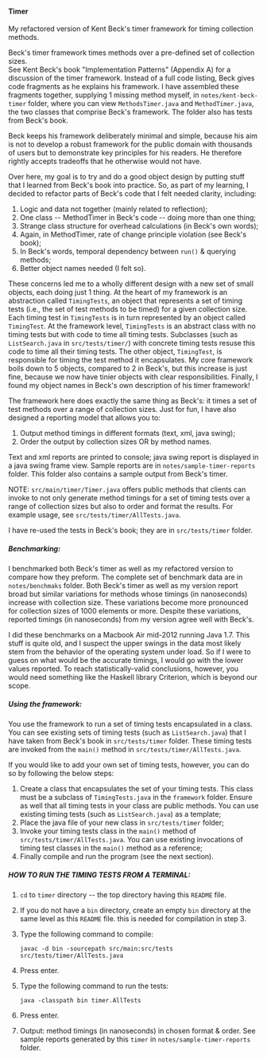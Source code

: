 #### Timer

My refactored version of Kent Beck's timer framework for timing collection methods.

Beck's timer framework times methods over a pre-defined set of collection sizes.  
See Kent Beck's book "Implementation Patterns" (Appendix A) for a discussion of 
the timer framework. Instead of a full code listing, Beck gives code fragments 
as he explains his framework. I have assembled these fragments together, 
supplying 1 missing method myself, in `notes/kent-beck-timer` folder, where you 
can view `MethodsTimer.java` and `MethodTimer.java`, the two classes that 
comprise Beck's framework. The folder also has tests from Beck's book.

Beck keeps his framework deliberately minimal and simple, because his aim is not 
to develop a robust framework for the public domain with thousands of users but 
to demonstrate key principles for his readers. He therefore rightly accepts 
tradeoffs that he otherwise would not have.

Over here, my goal is to try and do a good object design by putting stuff that I 
learned from Beck's book into practice. So, as part of my learning, I decided to 
refactor parts of Beck's code that I felt needed clarity, including:

1. Logic and data not together (mainly related to reflection);
2. One class -- MethodTimer in Beck's code -- doing more than one thing;
3. Strange class structure for overhead calculations (in Beck's own words);
4. Again, in MethodTimer, rate of change principle violation (see Beck's book);
5. In Beck's words, temporal dependency between `run()` & querying methods;
6. Better object names needed (I felt so).

These concerns led me to a wholly different design with a new set of small 
objects, each doing just 1 thing. At the heart of my framework is an abstraction 
called `TimingTests`, an object that represents a set of timing tests (i.e., the 
set of test methods to be timed) for a given collection size.  Each timing test 
in `TimingTests` is in turn represented by an object called `TimingTest`.  At 
the framework level, `TimingTests` is an abstract class with no timing tests but 
with code to time all timing tests.  Subclasses (such as `ListSearch.java` in 
`src/tests/timer/`) with concrete timing tests resuse this code to time all 
their timing tests.  The other object, `TimingTest`, is  responsible for timing 
the test method it encapsulates.  My core framework boils down to 5 objects, 
compared to 2 in Beck's, but this increase is just fine, because we now have 
tinier objects with clear responsibilities. Finally, I found my object names in 
Beck's own description of his timer framework!

The framework here does exactly the same thing as Beck's: it times a set of test 
methods over a range of collection sizes.  Just for fun, I have also designed a 
reporting model that allows you to:

1. Output method timings in different formats (text, xml, java swing);
2. Order the output by collection sizes OR by method names.

Text and xml reports are printed to console; java swing report is displayed in a 
java swing frame view. Sample reports are in `notes/sample-timer-reports` 
folder.  This folder also contains a sample output from Beck's timer.

NOTE: `src/main/timer/Timer.java` offers public methods that clients can invoke 
to not only generate method timings for a set of timing tests over a range of 
collection sizes but also to order and format the results. For example usage, 
see `src/tests/timer/AllTests.java`.

I have re-used the tests in Beck's book; they are in `src/tests/timer` folder.

##### Benchmarking:

I benchmarked both Beck's timer as well as my refactored version to compare how 
they preform. The complete set of benchmark data are in `notes/benchmaks` 
folder.  Both Beck's timer as well as my version report broad but similar 
variations for methods whose timings (in nanoseconds) increase with collection 
size.  These variations become more pronounced for collection sizes of 1000 
elements or more. Despite these variations, reported timings (in nanoseconds) 
from my version agree well with Beck's.

I did these benchmarks on a Macbook Air mid-2012 running Java 1.7.  This stuff 
is quite old, and I suspect the upper swings in the data most likely stem from 
the behavior of the operating system under load.  So if I were to guess on what 
would be the accurate timings, I would go with the lower values reported.  To 
reach statistically-valid conclusions, however, you would need something like 
the Haskell library Criterion, which is beyond our scope.

##### Using the framework:

You use the framework to run a set of timing tests encapsulated in a class. You 
can see existing sets of timing tests (such as `ListSearch.java`) that I have 
taken from Beck's book in `src/tests/timer` folder.  These timing tests are 
invoked from the `main()` method in `src/tests/timer/AllTests.java`.

If you would like to add your own set of timing tests, however, you can do so by 
following the below steps:

1. Create a class that encapsulates the set of your timing tests.  This class 
   must be a subclass of `TimingTests.java` in the `framework` folder. Ensure as 
   well that all timing tests in your class are public methods. You can use 
   existing timing tests (such as `ListSearch.java`) as a template;
2. Place the java file of your new class in `src/tests/timer` folder;
3. Invoke your timing tests class in the `main()` method of 
   `src/tests/timer/AllTests.java`.  You can use existing invocations of timing 
   test classes in the `main()` method as a reference;
4. Finally compile and run the program (see the next section).

##### HOW TO RUN THE TIMING TESTS FROM A TERMINAL:

1. `cd` to `timer` directory -- the top directory having this `README` file.
2. If you do not have a `bin` directory, create an empty `bin` directory at the 
   same level as this `README` file. this is needed for compilation in step 3.
3. Type the following command to compile:

     ````
     javac -d bin -sourcepath src/main:src/tests  src/tests/timer/AllTests.java

4. Press enter.
5. Type the following command to run the tests:

     ````
     java -classpath bin timer.AllTests

6. Press enter.
7. Output: method timings (in nanoseconds) in chosen format & order. See sample 
   reports generated by this `timer` in `notes/sample-timer-reports` folder.

